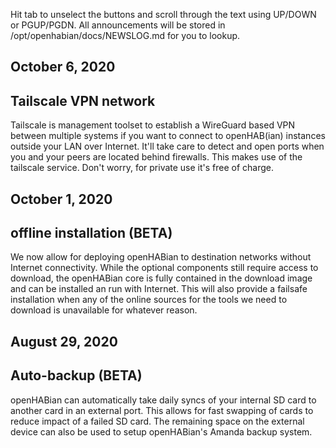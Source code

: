 Hit tab to unselect the buttons and scroll through the text using UP/DOWN or
PGUP/PGDN.
All announcements will be stored in /opt/openhabian/docs/NEWSLOG.md for you to
lookup.

## October 6, 2020
## Tailscale VPN network
Tailscale is management toolset to establish a WireGuard based VPN between multiple systems
if you want to connect to openHAB(ian) instances outside your LAN over Internet.
It'll take care to detect and open ports when you and your peers are located behind firewalls.
This makes use of the tailscale service. Don't worry, for private use it's free of charge.


## October 1, 2020
## offline installation (BETA)
We now allow for deploying openHABian to destination networks without Internet connectivity.
While the optional components still require access to download, the openHABian core is
fully contained in the download image and can be installed an run with Internet.
This will also provide a failsafe installation when any of the online sources for the tools
we need to download is unavailable for whatever reason.


## August 29, 2020
## Auto-backup (BETA)
openHABian can automatically take daily syncs of your internal SD card to
another card in an external port. This allows for fast swapping of cards
to reduce impact of a failed SD card.
The remaining space on the external device can also be used to setup openHABian's Amanda backup system.
